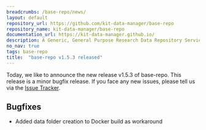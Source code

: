 ```yaml
---
breadcrumbs: /base-repo/news/
layout: default
repository_url: https://github.com/kit-data-manager/base-repo
repository_name: kit-data-manager/base-repo
documentation_url: https://kit-data-manager.github.io/
description: A Generic, General Purpose Research Data Repository Service.
no_nav: true
tags: base-repo
title:  "base-repo v1.5.3 released"
---
```


Today, we like to announce the new release v1.5.3 of base-repo. This release is a minor bugfix release. 
If you face any new issues, please tell us via the [Issue Tracker](https://github.com/kit-data-manager/base-repo/issues).

## Bugfixes
* Added data folder creation to Docker build as workaround
